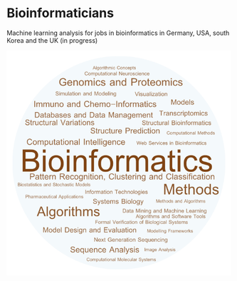 # Bioinformaticians
Machine learning analysis for jobs in bioinformatics in Germany, USA, south Korea and the UK (in progress)
<p align="center">
  <img src="bioinformatics_img.png">
</p>

